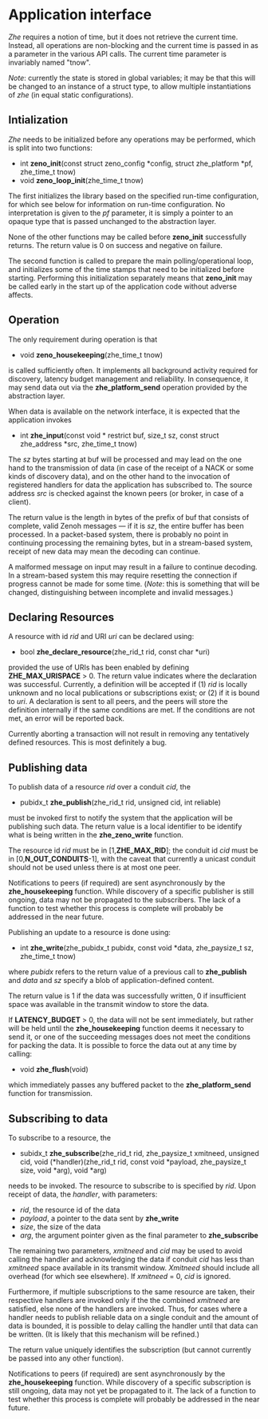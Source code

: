 # Application interface

*Zhe* requires a notion of time, but it does not retrieve the current time. Instead, all operations are non-blocking and the current time is passed in as a parameter in the various API calls. The current time parameter is invariably named "tnow".

*Note*: currently the state is stored in global variables; it may be that this will be changed to an instance of a struct type, to allow multiple instantiations of *zhe* (in equal static configurations). 

## Intialization

*Zhe* needs to be initialized before any operations may be performed, which is split into two functions:

* int **zeno\_init**(const struct zeno\_config \*config, struct zhe\_platform \*pf, zhe\_time\_t tnow)
* void **zeno\_loop\_init**(zhe\_time\_t tnow)

The first initializes the library based on the specified run-time configuration, for which see below for information on run-time configuration. No interpretation is given to the *pf* parameter, it is simply a pointer to an opaque type that is passed unchanged to the abstraction layer.

None of the other functions may be called before **zeno\_init** successfully returns. The return value is 0 on success and negative on failure.

The second function is called to prepare the main polling/operational loop, and initializes some of the time stamps that need to be initialized before starting. Performing this initialization separately means that **zeno\_init** may be called early in the start up of the application code without adverse affects.

## Operation

The only requirement during operation is that

* void **zeno\_housekeeping**(zhe\_time\_t tnow)

is called sufficiently often. It implements all background activity required for discovery, latency budget management and reliability. In consequence, it may send data out via the **zhe\_platform\_send** operation provided by the abstraction layer.

When data is available on the network interface, it is expected that the application invokes

* int **zhe\_input**(const void \* restrict buf, size\_t sz, const struct zhe\_address \*src, zhe\_time\_t tnow)

The *sz* bytes starting at buf will be processed and may lead on the one hand to the transmission of data (in case of the receipt of a NACK or some kinds of discovery data), and on the other hand to the invocation of registered handlers for data the application has subscribed to. The source address *src* is checked against the known peers (or broker, in case of a client).

The return value is the length in bytes of the prefix of buf that consists of complete, valid Zenoh messages — if it is *sz*, the entire buffer has been processed. In a packet-based system, there is probably no point in continuing processing the remaining bytes, but in a stream-based system, receipt of new data may mean the decoding can continue.

A malformed message on input may result in a failure to continue decoding. In a stream-based system this may require resetting the connection if progress cannot be made for some time. (*Note*: this is something that will be changed, distinguishing between incomplete and invalid messages.)

## Declaring Resources

A resource with id *rid* and URI *uri* can be declared using:

* bool **zhe\_declare\_resource**(zhe\_rid\_t rid, const char *uri)

provided the use of URIs has been enabled by defining **ZHE\_MAX\_URISPACE** > 0. The return value indicates where the declaration was successful. Currently, a definition will be accepted if (1) *rid* is locally unknown and no local publications or subscriptions exist; or (2) if it is bound to *uri*. A declaration is sent to all peers, and the peers will store the definition internally if the same conditions are met. If the conditions are not met, an error will be reported back.

Currently aborting a transaction will not result in removing any tentatively defined resources. This is most definitely a bug.

## Publishing data

To publish data of a resource *rid* over a conduit *cid*, the

* pubidx\_t **zhe\_publish**(zhe\_rid\_t rid, unsigned cid, int reliable)

must be invoked first to notify the system that the application will be publishing such data. The return value is a local identifier to be identify what is being written in the **zhe\_zeno\_write** function.

The resource id *rid* must be in [1,**ZHE\_MAX\_RID**]; the conduit id *cid* must be in [0,**N\_OUT\_CONDUITS**-1], with the caveat that currently a unicast conduit should not be used unless there is at most one peer.

Notifications to peers (if required) are sent asynchronously by the **zhe\_housekeeping** function. While discovery of a specific publisher is still ongoing, data may not be propagated to the subscribers. The lack of a function to test whether this process is complete will probably be addressed in the near future.

Publishing an update to a resource is done using:

* int **zhe\_write**(zhe\_pubidx\_t pubidx, const void \*data, zhe\_paysize\_t sz, zhe\_time\_t tnow)

where *pubidx* refers to the return value of a previous call to **zhe\_publish** and *data* and *sz* specify a blob of application-defined content.

The return value is 1 if the data was successfully written, 0 if insufficient space was available in the transmit window to store the data.

If **LATENCY\_BUDGET** > 0, the data will not be sent immediately, but rather will be held until the **zhe\_housekeeping** function deems it necessary to send it, or one of the succeeding messages does not meet the conditions for packing the data. It is possible to force the data out at any time by calling:

* void **zhe\_flush**(void)

which immediately passes any buffered packet to the **zhe\_platform\_send** function for transmission.

## Subscribing to data

To subscribe to a resource, the

* subidx\_t **zhe\_subscribe**(zhe\_rid\_t rid, zhe\_paysize\_t xmitneed, unsigned cid, void (\*handler)(zhe\_rid\_t rid, const void \*payload, zhe\_paysize\_t size, void \*arg), void *arg)

needs to be invoked. The resource to subscribe to is specified by *rid*. Upon receipt of data, the *handler*, with parameters:

* *rid*, the resource id of the data
* *payload*, a pointer to the data sent by **zhe\_write**
* *size*, the size of the data
* *arg*, the argument pointer given as the final parameter to **zhe\_subscribe**

The remaining two parameters, *xmitneed* and *cid* may be used to avoid calling the handler and acknowledging the data if conduit *cid* has less than *xmitneed* space available in its transmit window. *Xmitneed* should include all overhead (for which see elsewhere). If *xmitneed* = 0, *cid* is ignored.

Furthermore, if multiple subscriptions to the same resource are taken, their respective handlers are invoked only if the the combined *xmitneed* are satisfied, else none of the handlers are invoked. Thus, for cases where a handler needs to publish reliable data on a single conduit and the amount of data is bounded, it is possible to delay calling the handler until that data can be written. (It is likely that this mechanism will be refined.)

The return value uniquely identifies the subscription (but cannot currently be passed into any other function).

Notifications to peers (if required) are sent asynchronously by the **zhe\_housekeeping** function. While discovery of a specific subscription is still ongoing, data may not yet be propagated to it. The lack of a function to test whether this process is complete will probably be addressed in the near future.
